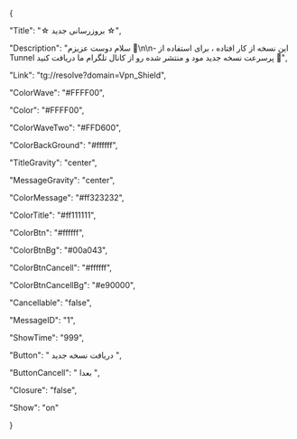 {

"Title": "☆  بروزرسانی جدید  ☆",

"Description": "سلام دوست عزیزم 🌺\n\n- این نسخه از کار افتاده ، برای استفاده از Tunnel پرسرعت نسخه جدید مود و منتشر شده رو از کانال تلگرام ما دریافت کنید 🤍",

"Link": "tg://resolve?domain=Vpn_Shield",

"ColorWave": "#FFFF00",

"Color": "#FFFF00",

"ColorWaveTwo": "#FFD600",

"ColorBackGround": "#ffffff",

"TitleGravity": "center",

"MessageGravity": "center",

"ColorMessage": "#ff323232",

"ColorTitle": "#ff111111",

"ColorBtn": "#ffffff",

"ColorBtnBg": "#00a043",

"ColorBtnCancell": "#ffffff",

"ColorBtnCancellBg": "#e90000",

"Cancellable": "false",

"MessageID": "1",

"ShowTime": "999",

"Button": "  دریافت نسخه جدید  ",

"ButtonCancell": " بعدا ",

"Closure": "false",

"Show": "on"

}
